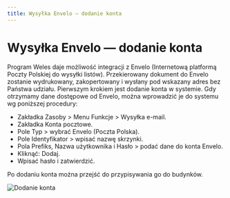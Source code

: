 ```yaml
---
title: Wysyłka Envelo — dodanie konta
---
```

# Wysyłka Envelo — dodanie konta

Program Weles daje możliwość integracji z Envelo (Internetową platformą Poczty Polskiej do wysyłki listów). Przekierowany dokument do Envelo zostanie wydrukowany, zakopertowany i wysłany pod wskazany adres bez Państwa udziału. Pierwszym krokiem jest dodanie konta w systemie. Gdy otrzymamy dane dostępowe od Envelo, można wprowadzić je do systemu wg poniższej procedury:

- Zakładka Zasoby > Menu Funkcje > Wysyłka e-mail.
- Zakładka Konta pocztowe.
- Pole Typ > wybrać Envelo (Poczta Polska).
- Pole Identyfikator > wpisać nazwę skrzynki.
- Pola Prefiks, Nazwa użytkownika i Hasło > podać dane do konta Envelo.
- Kliknąć: Dodaj.
- Wpisać hasło i zatwierdzić.

Po dodaniu konta można przejść do przypisywania go do budynków.

![Dodanie konta](envelododaniekonta.gif)